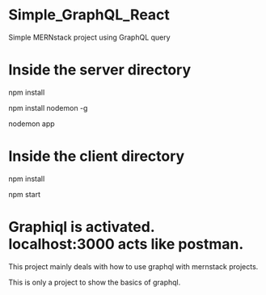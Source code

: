 # Simple_GraphQL_React
Simple MERNstack project using GraphQL query

# Inside the server directory

npm install

npm install nodemon -g

nodemon app

# Inside the client directory

npm install

npm start

# Graphiql is activated. localhost:3000 acts like postman.

This project mainly deals with how to use graphql with mernstack projects.

This is only a project to show the basics of graphql.
